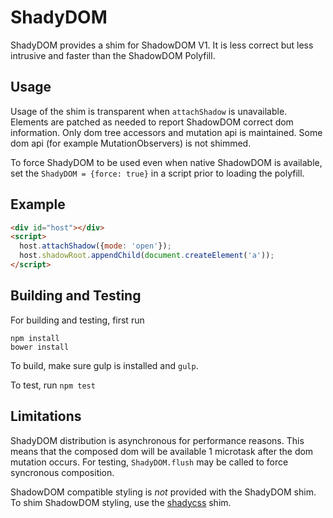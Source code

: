 # ShadyDOM

ShadyDOM provides a shim for ShadowDOM V1. It is less correct but less intrusive
and faster than the ShadowDOM Polyfill.

## Usage

Usage of the shim is transparent when `attachShadow` is unavailable. Elements are
patched as needed to report ShadowDOM correct dom information. Only dom tree
accessors and mutation api is maintained. Some dom api
(for example MutationObservers) is not shimmed.

To force ShadyDOM to be used even when native ShadowDOM is available, set
the `ShadyDOM = {force: true}` in a script prior to loading the polyfill.

## Example

```html
<div id="host"></div>
<script>
  host.attachShadow({mode: 'open'});
  host.shadowRoot.appendChild(document.createElement('a'));
</script>

```

## Building and Testing

For building and testing, first run
```
npm install
bower install
```

To build, make sure gulp is installed and `gulp`.

To test, run `npm test`


## Limitations

ShadyDOM distribution is asynchronous for performance reasons. This means that
the composed dom will be available 1 microtask after the dom mutation occurs.
For testing, `ShadyDOM.flush` may be called to force syncronous composition.

ShadowDOM compatible styling is *not* provided with the ShadyDOM shim. To
shim ShadowDOM styling, use the [shadycss](https://github.com/webcomponents/shadycss) shim.

